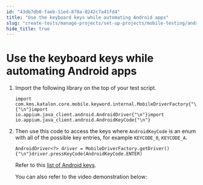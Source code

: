 ```yaml
---
id: "43db7db0-faeb-11ed-878a-0242c7a41fd4"
title: "Use the keyboard keys while automating Android apps"
slug: "create-tests/manage-projects/set-up-projects/mobile-testing/android/use-the-keyboard-keys-while-automating-android-apps"
hide_title: true
---
```


# <a id="task-4914" class="anchor_top_offset"/><a id="ariaid-title1" class="anchor_top_offset"/>Use the keyboard keys while automating Android apps

<ol xmlns="http://www.w3.org/1999/xhtml" className="ol steps"><li className="li step stepexpand"><span className="ph cmd">Import   the following library on the top of your test script.     </span><div className="itemgroup info"><pre className="pre codeblock"><code>import com.kms.katalon.core.mobile.keyword.internal.MobileDriverFactory{"\n"}{"\n"}import io.appium.java_client.android.AndroidDriver{"\n"}import io.appium.java_client.android.AndroidKeyCode{"\n"}</code></pre></div></li><li className="li step stepexpand"><span className="ph cmd">Then use this code to access the keys where <code className="ph codeph">AndroidKeyCode</code> is an enum with all of the possible key entries, for example  <code className="ph codeph">KEYCODE_0</code>, <code className="ph codeph">KEYCODE_A</code>.</span><div className="itemgroup info"><pre className="pre codeblock"><code>AndroidDriver&lt;?&gt; driver = MobileDriverFactory.getDriver(){"\n"}driver.pressKeyCode(AndroidKeyCode.ENTER)</code></pre>Refer to this <a className="xref j-external-link" href="https://appium.github.io/java-client/io/appium/java_client/android/nativekey/AndroidKey.html" target="_blank">list of Android keys</a>.<p className="p">You can also refer to the video demonstration below:</p><p className="p"><object data="https://drive.google.com/file/d/15AkauaRCiBTT8N9zIioioRFVFj7owFdU/view?usp=sharing"><p />         </object></p></div></li></ol> 
